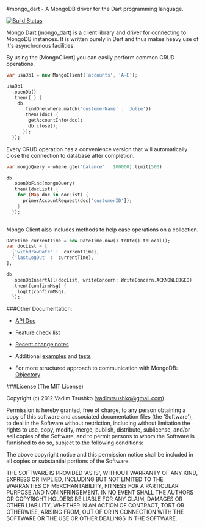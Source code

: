 #mongo_dart - A MongoDB driver for the Dart programming language.

[![Build Status](https://drone.io/github.com/vadimtsushko/mongo_dart/status.png)](https://drone.io/github.com/vadimtsushko/mongo_dart/latest)

Mongo Dart (mongo_dart) is a client library and driver for connecting to MongoDB instances. It is written purely in Dart and thus makes heavy use of it's asynchronous facilities.

By using the [MongoClient] you can easily perform common CRUD operations.

```dart 
var usaDb1 = new MongoClient('accounts', 'A-E');

usaDb1
  .openDb()
  .then((_) {
    db
      .findOne(where.match('customerName' : 'Julie'))
      .then((doc) {
        getAccountInfo(doc);
        db.close();
      });
  });
```
Every CRUD operation has a convenience version that will automatically close the connection to database after completion.

```dart
var mongoQuery = where.gte('balance' : 100000).limit(500)

db
  .openDbFind(mongoQuery)
  .then((docList) {
    for (Map doc in docList) {
      primerAccountRequest(doc['customerID']);
    }
  });
  .
```
Mongo Client also includes methods to help ease operations on a collection.

```dart 
DateTime currentTime = new DateTime.now().toUtc().toLocal();
var docList = [
  {'withdrawDate' :  currentTime},
  {'lastLogOut' :  currentTime},
];

db
  .openDbInsertAll(docList, writeConcern: WriteConcern.ACKNOWLEDGED)
  .then((confirmMsg) {
    logIt(confirmMsg);
  });
```

###Other Documentation:

- [API Doc](http://www.dartdocs.org/documentation/mongo_dart/0.1.39)

- [Feature check list](https://github.com/vadimtsushko/mongo_dart/blob/master/doc/feature_checklist.md)

- [Recent change notes](https://github.com/vadimtsushko/mongo_dart/blob/master/changelog.md)

- Additional [examples](https://github.com/vadimtsushko/mongo_dart/tree/master/example) and [tests](https://github.com/vadimtsushko/mongo_dart/tree/master/test)

- For more structured approach to communication with MongoDB: [Objectory](https://github.com/vadimtsushko/objectory)
 
###License
(The MIT License)

Copyright (c) 2012 Vadim Tsushko (vadimtsushko@gmail.com)

Permission is hereby granted, free of charge, to any person obtaining
a copy of this software and associated documentation files (the
'Software'), to deal in the Software without restriction, including
without limitation the rights to use, copy, modify, merge, publish,
distribute, sublicense, and/or sell copies of the Software, and to
permit persons to whom the Software is furnished to do so, subject to
the following conditions:

The above copyright notice and this permission notice shall be
included in all copies or substantial portions of the Software.

THE SOFTWARE IS PROVIDED 'AS IS', WITHOUT WARRANTY OF ANY KIND,
EXPRESS OR IMPLIED, INCLUDING BUT NOT LIMITED TO THE WARRANTIES OF
MERCHANTABILITY, FITNESS FOR A PARTICULAR PURPOSE AND NONINFRINGEMENT.
IN NO EVENT SHALL THE AUTHORS OR COPYRIGHT HOLDERS BE LIABLE FOR ANY
CLAIM, DAMAGES OR OTHER LIABILITY, WHETHER IN AN ACTION OF CONTRACT,
TORT OR OTHERWISE, ARISING FROM, OUT OF OR IN CONNECTION WITH THE
SOFTWARE OR THE USE OR OTHER DEALINGS IN THE SOFTWARE.
